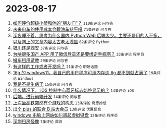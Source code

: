 # 2023-08-17

1. [如何评价超级小桀和他的“朋友们”？](https://www.v2ex.com/t/965958) `110条评论` `问与答`
1. [未来电车的使用成本会跟油车持平吗](https://www.v2ex.com/t/965961) `71条评论` `问与答`
1. [深夜睡不着，思考为什么国内 Python Web 后端太少。主要还是用的人不多，以及网上的文章内容太古老太浅显](https://www.v2ex.com/t/965956) `62条评论` `Python`
1. [银川还是西安](https://www.v2ex.com/t/965955) `37条评论` `问与答`
1. [为啥很多国产 APP 用了微信登录还是要绑定手机啊？](https://www.v2ex.com/t/965984) `33条评论` `程序员`
1. [婚车租用请教](https://www.v2ex.com/t/965971) `29条评论` `问与答`
1. [有这样的工作或者开发吗？](https://www.v2ex.com/t/965960) `21条评论` `职场话题`
1. [16g 的 windows11，我自己的用户程序可用内存连 8g 都不到就占满了](https://www.v2ex.com/t/965970) `19条评论` `Windows`
1. [我是不是生病了](https://www.v2ex.com/t/965985) `15条评论` `问与答`
1. [什么情况下， iOS 控制中心蓝牙标志始终显示的？](https://www.v2ex.com/t/965967) `14条评论` `iOS`
1. [后端，进行前端开发](https://www.v2ex.com/t/965965) `14条评论` `问与答`
1. [上次坐高铁突然有个游戏的构思](https://www.v2ex.com/t/965992) `13条评论` `奇思妙想`
1. [出个 plus 的联合 B 站大会员](https://www.v2ex.com/t/965962) `13条评论` `优惠信息`
1. [windows 电脑上网站如何调起虚拟键盘](https://www.v2ex.com/t/965968) `12条评论` `程序员`
1. [深圳租房怪像](https://www.v2ex.com/t/965994) `7条评论` `深圳`
